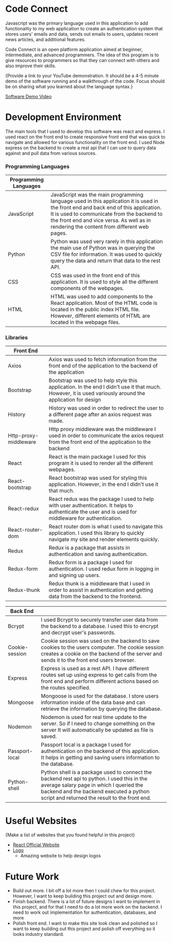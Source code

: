 # Code Connect

Javascript was the primary language used in this application to add functionality to my web application to create an authentication system that stores users' emails and data, sends out emails to users, updates recent news articles, and additional features.

Code Connect is an open platform application aimed at beginner, intermediate, and advanced programmers. The idea of this program is to give resources to programmers so that they can connect with others and also improve their skills.

{Provide a link to your YouTube demonstration. It should be a 4-5 minute demo of the software running and a walkthrough of the code. Focus should be on sharing what you learned about the language syntax.}

[Software Demo Video](https://youtu.be/zmcMh3iCqRc)

# Development Environment

The main tools that I used to develop this software was react and express. I used react on the front end to create responsive front end that was quick to navigate and allowed for various functionality on the front end. I used Node express on the backend to create a rest api that I can use to query data against and pull data from various sources.

### Programming Languages

| Programming Languages |                                                                                                                                                                                                                                                                               |
| --------------------- | ----------------------------------------------------------------------------------------------------------------------------------------------------------------------------------------------------------------------------------------------------------------------------- |
| JavaScript            | JavaScript was the main programming language used in this application it is used in the front end and back end of this application. It is used to communicate from the backend to the front end and vice versa. As well as in rendering the content from different web pages. |
| Python                | Python was used very rarely in this application the main use of Python was in querying the CSV file for information. It was used to quickly query the data and return that data to the rest API.                                                                              |
| CSS                   | CSS was used in the front end of this application. It is used to style all the different components of the webpages.                                                                                                                                                          |
| HTML                  | HTML was used to add components to the React application. Most of the HTML code is located in the public index HTML file. However, different elements of HTML are located in the webpage files.                                                                               |

### Libraries

| Front End             |                                                                                                                                                          |
| --------------------- | -------------------------------------------------------------------------------------------------------------------------------------------------------- |
| Axios                 | Axios was used to fetch information from the front end of the application to the backend of the application                                              |
| Bootstrap             | Bootstrap was used to help style this application. In the end I didn't use it that much. However, it is used variously around the application for design |
| History               | History was used in order to redirect the user to a different page after an axios request was made.                                                      |
| Http-proxy-middleware | Http proxy middleware was the middleware I used in order to communicate the axios request from the front end of the application to the backend           |
| React                 | React is the main package I used for this program it is used to render all the different webpages.                                                       |
| React-bootstrap       | React bootstrap was used for styling this application. However, in the end I didn't use it that much.                                                    |
| React-redux           | React redux was the package I used to help with user authentication. It helps to authenticate the user and is used for middleware for authentication.    |
| React-router-dom      | React router dom is what I used to navigate this application. I used this library to quickly navigate my site and render elements quickly.               |
| Redux                 | Redux is a package that assists in authentication and saving authentication.                                                                             |
| Redux-form            | Redux form is a package I used for authentication. I used redux form in logging in and signing up users.                                                 |
| Redux-thunk           | Redux thunk is a middleware that I used in order to assist in authentication and getting data from the backend to the frontend.                          |

| Back End       |                                                                                                                                                                                                                                    |
| -------------- | ---------------------------------------------------------------------------------------------------------------------------------------------------------------------------------------------------------------------------------- |
| Bcrypt         | I used Bcrypt to securely transfer user data from the backend to a database. I used this to encrypt and decrypt user's passwords.                                                                                                  |
| Cookie-session | Cookie session was used on the backend to save cookies to the users computer. The cookie session creates a cookie on the backend of the server and sends it to the front end users browser.                                        |
| Express        | Express is used as a rest API. I have different routes set up using express to get calls from the front end and perform different actions based on the routes specified.                                                           |
| Mongoose       | Mongoose is used for the database. I store users information inside of the data base and can retrieve the information by querying the database.                                                                                    |
| Nodemon        | Nodemon is used for real time update to the server. So if I need to change something on the server It will automatically be updated as file is saved.                                                                              |
| Passport-local | Passport local is a package I used for authentication on the backend of this application. It helps in getting and saving users information to the database.                                                                        |
| Python-shell   | Python shell is a package used to connect the backend rest api to python. I used this in the average salary page in which I queried the backend and the backend executed a python script and returned the result to the front end. |

# Useful Websites

{Make a list of websites that you found helpful in this project}

- [React Official Website](https://react.dev/)
- [Logo](https://app.logo.com/business-name)
  - Amazing website to help design logos

# Future Work

- Build out more. I bit off a lot more then I could chew for this project. However, I want to keep building this project out and design more.
- Finish backend. There is a lot of future designs I want to implement in this project, and for that I need to do a lot more work on the backend. I need to work out implementation for authentication, databases, and more
- Polish front end. I want to make this site look clean and polished so I want to keep building out this project and polish off everything so it looks industry standard.
